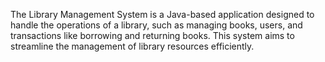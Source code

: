 The Library Management System is a Java-based application designed to handle the operations of a library, such as managing books, users, and transactions like borrowing and returning books. This system aims to streamline the management of library resources efficiently.
